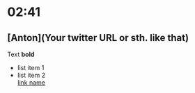 # 02:41

## [Anton](Your twitter URL or sth. like that)

Text **bold**  
* list item 1  
* list item 2  
[link name](http://berlinjs.org)